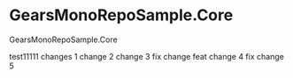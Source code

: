 # GearsMonoRepoSample.Core
GearsMonoRepoSample.Core

test11111
changes 1
change 2
change 3
fix change
feat change 4
fix change 5

